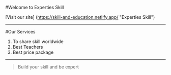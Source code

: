 #Welcome to Experties Skill

[Visit our site] (https://skill-and-education.netlify.app/ "Experties Skill")

---

#Our Services

1. To share skill worldwide
2. Best Teachers
3. Best price package
 
---

>Build your skill and be expert
